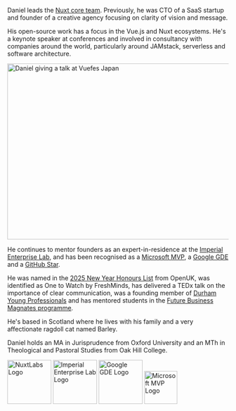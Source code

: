 <div class="text-xl mb-4">

Daniel leads the [Nuxt core team](https://nuxt.com). Previously, he was CTO of a SaaS startup and founder of a creative agency focusing on clarity of vision and message.

</div>

His open-source work has a focus in the Vue.js and Nuxt ecosystems. He's a keynote speaker at conferences and involved in consultancy with companies around the world, particularly around JAMstack, serverless and software architecture.

<p class="my-4"><img class="w-full" src="/talk.jpg" alt="Daniel giving a talk at Vuefes Japan" width="600" height="400"></p>

He continues to mentor founders as an expert-in-residence at the [Imperial Enterprise Lab](https://www.imperialenterpriselab.com/), and has been recognised as a [Microsoft MVP](https://mvp.microsoft.com/), a [Google GDE](https://developers.google.com/community/experts/) and a [GitHub Star](https://stars.github.com/profiles/danielroe/).

He was named in the [2025 New Year Honours List](https://openuk.uk/honours/) from OpenUK, was identified as One to Watch by FreshMinds, has delivered a TEDx talk on the importance of clear communication, was a founding member of [Durham Young Professionals](https://durhamyoungprofessionals.org/) and has mentored students in the [Future Business Magnates programme](https://www.durhamstartups.co.uk/future-business-magnates/).

He's based in Scotland where he lives with his family and a very affectionate ragdoll cat named Barley.

Daniel holds an MA in Jurisprudence from Oxford University and an MTh in Theological and Pastoral Studies from Oak Hill College.

<div class="flex flex-row gap-4 items-center mt-4 light:invert dark:mix-blend-lighten light:mix-blend-darken">
<img width="100" src="/img/work/nuxtlabs.svg" alt="NuxtLabs Logo">
<img width="100" src="/img/work/iel.svg" alt="Imperial Enterprise Lab Logo">
<img class="grayscale" width="100" src="/img/work/gde.png" alt="Google GDE Logo">
<img width="75" src="/img/work/mvp.png" alt="Microsoft MVP Logo">
</div>
